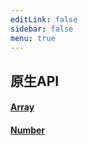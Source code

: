 ```yaml
---
editLink: false
sidebar: false
menu: true
---
```

## 原生API


#### [Array](./array.md)
#### [Number](./Number.md)